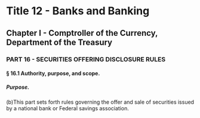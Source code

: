
# Title 12 - Banks and Banking
## Chapter I - Comptroller of the Currency, Department of the Treasury
### PART 16 - SECURITIES OFFERING DISCLOSURE RULES
#### § 16.1 Authority, purpose, and scope.
##### Purpose.

(b)This part sets forth rules governing the offer and sale of securities issued by a national bank or Federal savings association.
